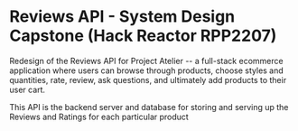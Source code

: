 # Reviews API - System Design Capstone (Hack Reactor RPP2207)

Redesign of the Reviews API for Project Atelier -- a full-stack ecommerce application where users can browse through products, choose styles and quantities, rate, review, ask questions, and ultimately add products to their user cart.

This API is the backend server and database for storing and serving up the Reviews and Ratings for each particular product
